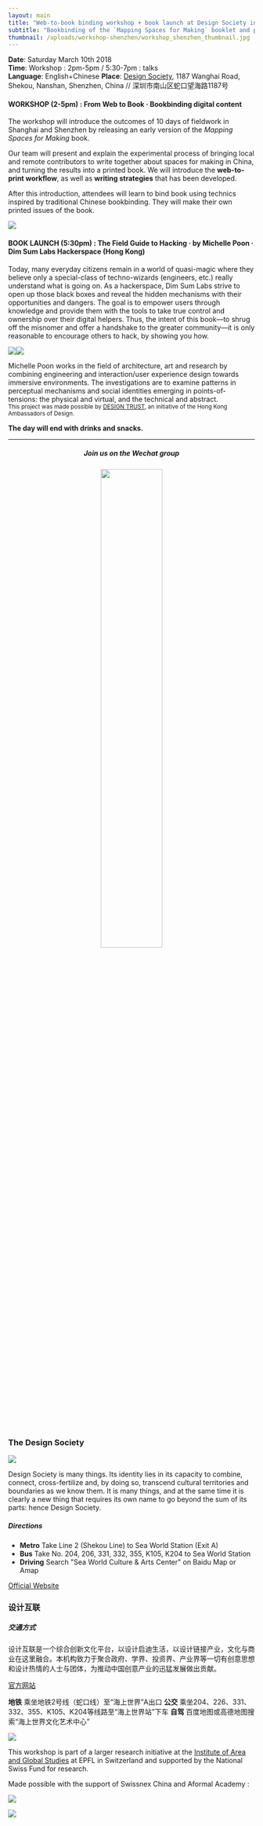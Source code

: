 ```yaml
---
layout: main
title: "Web-to-book binding workshop + book launch at Design Society in Shenzhen"
subtitle: "Bookbinding of the `Mapping Spaces for Making` booklet and presentation of `The Field Guide to Hacking` by Michelle Poon from DSL Hackerspace in Hong Kong"
thumbnail: /uploads/workshop-shenzhen/workshop_shenzhen_thumbnail.jpg
---
```


**Date**: Saturday March 10th 2018  
**Time**: Workshop : 2pm-5pm / 5:30-7pm : talks  
**Language**: English+Chinese
**Place**: [Design Society](http://designsociety.cn/en), 1187 Wanghai Road, Shekou, Nanshan, Shenzhen, China // 深圳市南山区蛇口望海路1187号


#### WORKSHOP (2-5pm) : From Web to Book · Bookbinding digital content

The workshop will introduce the outcomes of 10 days of fieldwork in Shanghai and Shenzhen by releasing an early version of the *Mapping Spaces for Making* book.

Our team will present and explain the experimental process of bringing local and remote contributors to write together about spaces for making in China, and turning the results into a printed book. We will introduce the **web-to-print workflow**, as well as **writing strategies** that has been developed.

After this introduction, attendees will learn to bind book using technics inspired by traditional Chinese bookbinding. They will make their own printed issues of the book.

![](/uploads/workshop-shenzhen/dsl-book-details.jpg)

#### BOOK LAUNCH (5:30pm) : The Field Guide to Hacking · by Michelle Poon · Dim Sum Labs Hackerspace (Hong Kong)

Today, many everyday citizens remain in a world of quasi-magic where they believe only a special-class of techno-wizards (engineers, etc.) really understand what is going on. As a hackerspace, Dim Sum Labs strive to open up those black boxes and reveal the hidden mechanisms with their opportunities and dangers. The goal is to empower users through knowledge and provide them with the tools to take true control and ownership over their digital helpers. Thus, the intent of this book—to shrug off the misnomer and offer a handshake to the greater community—it is only reasonable to encourage others to hack, by showing you how.

![](/uploads/workshop-shenzhen/cover.jpg)![](/uploads/workshop-shenzhen/michelle.png)

Michelle Poon works in the field of architecture, art and research by combining engineering and interaction/user experience design towards immersive environments. The investigations are to examine patterns in perceptual mechanisms and social identities emerging in points-of-tensions: the physical and virtual, and the technical and abstract.  
<small markdown="1">This project was made possible by [DESIGN TRUST](http://designtrust.hk), an initiative of the Hong Kong Ambassadors of Design.</small>

**The day will end with drinks and snacks.**

---

  <h5 style="text-align:center">Join us on the Wechat group</h5>
  <p style="text-align:center">
    <img style="width:50%" src="/uploads/workshop-shenzhen/wechat-qrcode-shenzhen.png" />
  </p>

### The Design Society

![](/uploads/workshop-shenzhen/design-museum.jpg)

Design Society is many things. Its identity lies in its capacity to combine, connect, cross-fertilize and, by doing so, transcend cultural territories and boundaries as we know them. It is many things, and at the same time it is clearly a new thing that requires its own name to go beyond the sum of its parts: hence Design Society.

##### Directions

* **Metro**	Take Line 2 (Shekou Line) to Sea World Station (Exit A)
* **Bus**	Take No. 204, 206, 331, 332, 355, K105, K204 to Sea World Station
* **Driving**	Search "Sea World Culture & Arts Center" on Baidu Map or Amap

[Official Website](http://designsociety.cn/en/)

### 设计互联

##### 交通方式

设计互联是一个综合创新文化平台，以设计启迪生活，以设计链接产业，文化与商业在这里融合。本机构致力于聚合政府、学界、投资界、产业界等一切有创意思想和设计热情的人士与团体，为推动中国创意产业的迅猛发展做出贡献。

[官方网站](http://designsociety.cn/cn/)

**地铁** 乘坐地铁2号线（蛇口线）至“海上世界”A出口
**公交** 乘坐204、226、331、332、355、K105、K204等线路至“海上世界站”下车
**自驾** 百度地图或高德地图搜索“海上世界文化艺术中心”

![](/uploads/workshop-shenzhen/map-design-society.jpg)  


This workshop is part of a larger research initiative at the [Institute of Area and Global Studies](https://cdh.epfl.ch/Area-and-Global-Studies) at EPFL in Switzerland and supported by the National Swiss Fund for research.

Made possible with the support of Swissnex China and Aformal Academy :

![](/uploads/workshop-shanghai/SWX_Logos_140722_Nha_v2_China.png)  

[![](/uploads/workshop-shenzhen/aformalacademy.jpeg)](https://www.aformalacademy.com)
